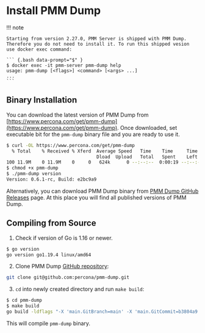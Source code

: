 # Install PMM Dump

!!! note

    Starting from version 2.27.0, PMM Server is shipped with PMM Dump. Therefore you do not need to install it. To run this shipped vesion use docker exec command:

    ``` {.bash data-prompt="$" }
    $ docker exec -it pmm-server pmm-dump help
    usage: pmm-dump [<flags>] <command> [<args> ...]
    ...
    ```

## Binary Installation

You can download the latest version of PMM Dump from [https://www.percona.com/get/pmm-dump](https://www.percona.com/get/pmm-dump). Once downloaded, set executable bit for the `pmm-dump` binary file and you are ready to use it.

``` {.bash data-prompt="$" }
$ curl -OL https://www.percona.com/get/pmm-dump
  % Total    % Received % Xferd  Average Speed   Time    Time     Time  Current
                                 Dload  Upload   Total   Spent    Left  Speed
100 11.9M    0 11.9M    0     0   624k      0 --:--:--  0:00:19 --:--:-- 2628k
$ chmod +x pmm-dump
$ ./pmm-dump version
Version: 0.6.1-rc, Build: e2bc9a9
```

Alternatively, you can download PMM Dump binary from [PMM Dump GitHub Releases](https://github.com/percona/pmm-dump/releases) page. At this place you will find all published versions of PMM Dump.

## Compiling from Source

1. Check if version of Go is 1.16 or newer.

``` {.bash data-prompt="$" }
$ go version 
go version go1.19.4 linux/amd64
```

2. Clone PMM Dump [GitHub repository](https://github.com/percona/pmm-dump):

``` {.bash data-prompt="$" }
git clone git@github.com:percona/pmm-dump.git
```

3. `cd` into newly created directory and run `make build`:

``` {.bash data-prompt="$" }
$ cd pmm-dump
$ make build
go build -ldflags "-X 'main.GitBranch=main' -X 'main.GitCommit=b3804a9' -X 'main.GitVersion=v2.32.0'" -o pmm-dump pmm-dump/cmd/pmm-dump
```

This will compile `pmm-dump` binary.
